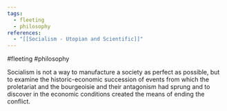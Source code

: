 ```yaml
---
tags:
  - fleeting
  - philosophy
references:
  - "[[Socialism - Utopian and Scientific]]"
---
```

#fleeting #philosophy 

Socialism is not a way to manufacture a society as perfect as possible, but to examine the historic-economic succession of events from which the proletariat and the bourgeoisie and their antagonism had sprung and to discover in the economic conditions created the means of ending the conflict.
